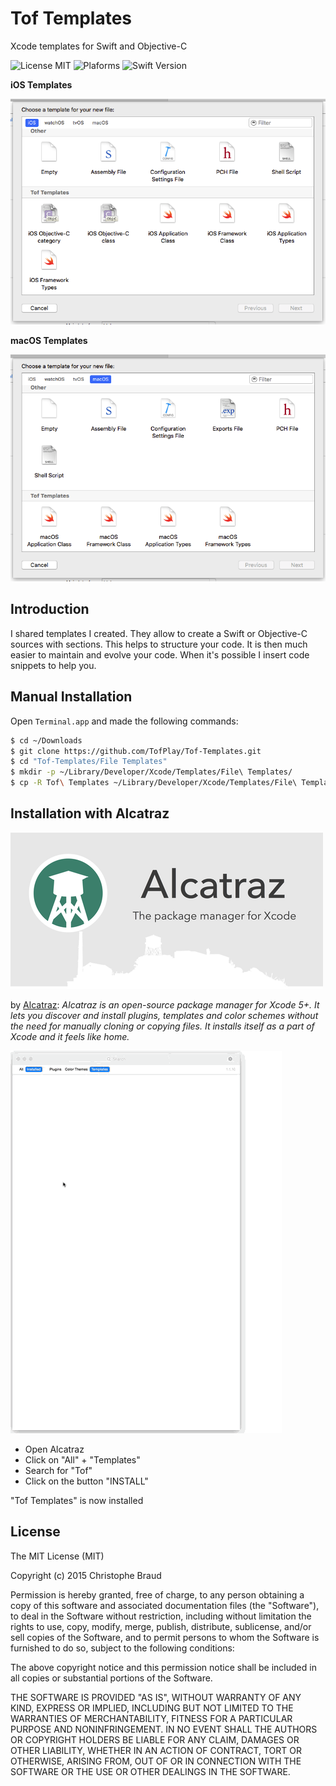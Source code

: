 # Tof Templates
Xcode templates for Swift and Objective-C

![License MIT](https://img.shields.io/badge/License-MIT-lightgrey.svg) ![Plaforms](https://img.shields.io/badge/Platform-iOS%20|%20macOS-lightgrey.svg) ![Swift Version](https://img.shields.io/badge/Swift-3.0-orange.svg)

**iOS Templates**

![](https://raw.githubusercontent.com/TofPlay/Tof-Templates/master/Images/Tof-Templates-iOS.png)

**macOS Templates**

![](https://raw.githubusercontent.com/TofPlay/Tof-Templates/master/Images/Tof-Templates-macOS.png)

## Introduction

I shared templates I created. They allow to create a Swift or Objective-C sources with sections. This helps to structure your code. It is then much easier to maintain and evolve your code. When it's possible I insert code snippets to help you.

## Manual Installation 
Open `Terminal.app` and made the following commands:
```bash
$ cd ~/Downloads
$ git clone https://github.com/TofPlay/Tof-Templates.git
$ cd "Tof-Templates/File Templates"
$ mkdir -p ~/Library/Developer/Xcode/Templates/File\ Templates/
$ cp -R Tof\ Templates ~/Library/Developer/Xcode/Templates/File\ Templates/
``` 

## Installation with Alcatraz

[![](https://raw.githubusercontent.com/TofPlay/Tof-Templates/master/Images/Xcode-Alcatraz.png)](http://alcatraz.io/)

by [Alcatraz](http://alcatraz.io/):
*Alcatraz is an open-source package manager for Xcode 5+. It lets you discover and install plugins, templates and color schemes without the need for manually cloning or copying files. It installs itself as a part of Xcode and it feels like home.*

![](https://raw.githubusercontent.com/TofPlay/Tof-Templates/master/Images/TofTemplate-Alcatraz.gif)

* Open Alcatraz
* Click on "All" + "Templates"
* Search for "Tof"
* Click on the button "INSTALL"

"Tof Templates" is now installed 

## License
The MIT License (MIT)

Copyright (c) 2015 Christophe Braud

Permission is hereby granted, free of charge, to any person obtaining a copy
of this software and associated documentation files (the "Software"), to deal
in the Software without restriction, including without limitation the rights
to use, copy, modify, merge, publish, distribute, sublicense, and/or sell
copies of the Software, and to permit persons to whom the Software is
furnished to do so, subject to the following conditions:

The above copyright notice and this permission notice shall be included in all
copies or substantial portions of the Software.

THE SOFTWARE IS PROVIDED "AS IS", WITHOUT WARRANTY OF ANY KIND, EXPRESS OR
IMPLIED, INCLUDING BUT NOT LIMITED TO THE WARRANTIES OF MERCHANTABILITY,
FITNESS FOR A PARTICULAR PURPOSE AND NONINFRINGEMENT. IN NO EVENT SHALL THE
AUTHORS OR COPYRIGHT HOLDERS BE LIABLE FOR ANY CLAIM, DAMAGES OR OTHER
LIABILITY, WHETHER IN AN ACTION OF CONTRACT, TORT OR OTHERWISE, ARISING FROM,
OUT OF OR IN CONNECTION WITH THE SOFTWARE OR THE USE OR OTHER DEALINGS IN THE
SOFTWARE.
